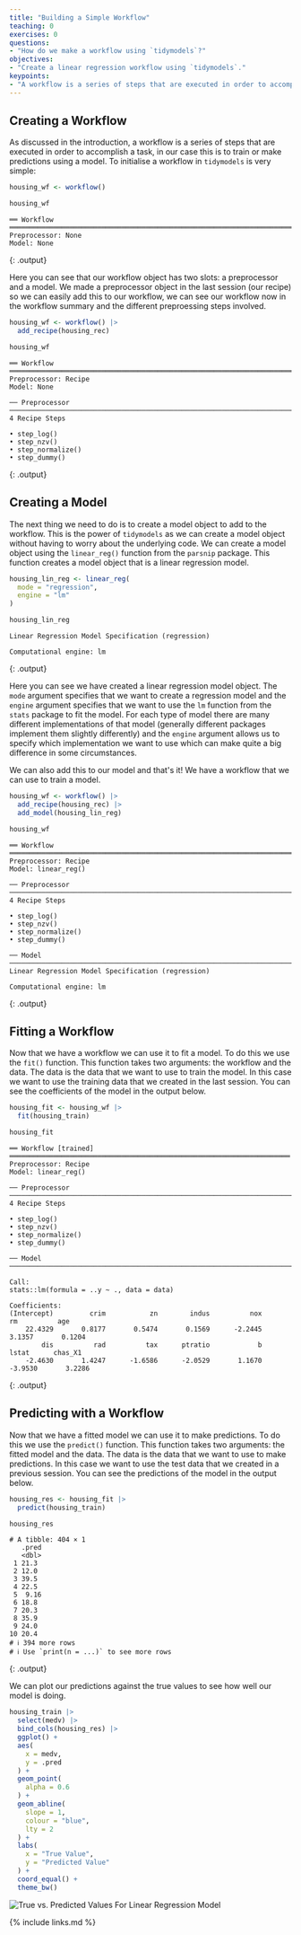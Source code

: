 ```yaml
---
title: "Building a Simple Workflow"
teaching: 0
exercises: 0
questions:
- "How do we make a workflow using `tidymodels`?"
objectives:
- "Create a linear regression workflow using `tidymodels`."
keypoints:
- "A workflow is a series of steps that are executed in order to accomplish a task."
---
```


## Creating a Workflow

As discussed in the introduction, a workflow is a series of steps that are executed in order to accomplish a task, in our case this is to train or make predictions using a model. To initialise a workflow in `tidymodels` is very simple:

```r
housing_wf <- workflow()

housing_wf
```

```
══ Workflow ══════════════════════════════════════════════════════════════════════════════════════════════
Preprocessor: None
Model: None
```
{: .output}

Here you can see that our workflow object has two slots: a preprocessor and a model. We made a preprocessor object in the last session (our recipe) so we can easily add this to our workflow, we can see our workflow now in the workflow summary and the different preproessing steps involved.

```r
housing_wf <- workflow() |> 
  add_recipe(housing_rec)

housing_wf
```

```
══ Workflow ══════════════════════════════════════════════════════════════════════════════════════════════
Preprocessor: Recipe
Model: None

── Preprocessor ──────────────────────────────────────────────────────────────────────────────────────────
4 Recipe Steps

• step_log()
• step_nzv()
• step_normalize()
• step_dummy()
```
{: .output}

## Creating a Model

The next thing we need to do is to create a model object to add to the workflow. This is the power of `tidymodels` as we can create a model object without having to worry about the underlying code. We can create a model object using the `linear_reg()` function from the `parsnip` package. This function creates a model object that is a linear regression model.

```r
housing_lin_reg <- linear_reg(
  mode = "regression",
  engine = "lm"
)

housing_lin_reg
```

```
Linear Regression Model Specification (regression)

Computational engine: lm 
```
{: .output}

Here you can see we have created a linear regression model object. The `mode` argument specifies that we want to create a regression model and the `engine` argument specifies that we want to use the `lm` function from the `stats` package to fit the model. For each type of model there are many different implementations of that model (generally different packages implement them slightly differently) and the `engine` argument allows us to specify which implementation we want to use which can make quite a big difference in some circumstances.

We can also add this to our model and that's it! We have a workflow that we can use to train a model.

```r
housing_wf <- workflow() |> 
  add_recipe(housing_rec) |> 
  add_model(housing_lin_reg)

housing_wf
```

```
══ Workflow ══════════════════════════════════════════════════════════════════════════════════════════════
Preprocessor: Recipe
Model: linear_reg()

── Preprocessor ──────────────────────────────────────────────────────────────────────────────────────────
4 Recipe Steps

• step_log()
• step_nzv()
• step_normalize()
• step_dummy()

── Model ─────────────────────────────────────────────────────────────────────────────────────────────────
Linear Regression Model Specification (regression)

Computational engine: lm 
```
{: .output}

## Fitting a Workflow

Now that we have a workflow we can use it to fit a model. To do this we use the `fit()` function. This function takes two arguments: the workflow and the data. The data is the data that we want to use to train the model. In this case we want to use the training data that we created in the last session. You can see the coefficients of the model in the output below.

```r
housing_fit <- housing_wf |> 
  fit(housing_train)

housing_fit
```

```
══ Workflow [trained] ══════════════════════════════════════════════════════════════════════
Preprocessor: Recipe
Model: linear_reg()

── Preprocessor ────────────────────────────────────────────────────────────────────────────
4 Recipe Steps

• step_log()
• step_nzv()
• step_normalize()
• step_dummy()

── Model ───────────────────────────────────────────────────────────────────────────────────

Call:
stats::lm(formula = ..y ~ ., data = data)

Coefficients:
(Intercept)         crim           zn        indus          nox           rm          age  
    22.4329       0.8177       0.5474       0.1569      -2.2445       3.1357       0.1204  
        dis          rad          tax      ptratio            b        lstat      chas_X1  
    -2.4630       1.4247      -1.6586      -2.0529       1.1670      -3.9530       3.2286 
```
{: .output}

## Predicting with a Workflow

Now that we have a fitted model we can use it to make predictions. To do this we use the `predict()` function. This function takes two arguments: the fitted model and the data. The data is the data that we want to use to make predictions. In this case we want to use the test data that we created in a previous session. You can see the predictions of the model in the output below.

```r
housing_res <- housing_fit |> 
  predict(housing_train)

housing_res
```

```
# A tibble: 404 × 1
   .pred
   <dbl>
 1 21.3 
 2 12.0 
 3 39.5 
 4 22.5 
 5  9.16
 6 18.8 
 7 20.3 
 8 35.9 
 9 24.0 
10 20.4 
# ℹ 394 more rows
# ℹ Use `print(n = ...)` to see more rows
```
{: .output}

We can plot our predictions against the true values to see how well our model is doing.

```r
housing_train |> 
  select(medv) |> 
  bind_cols(housing_res) |> 
  ggplot() +
  aes(
    x = medv,
    y = .pred
  ) +
  geom_point(
    alpha = 0.6
  ) +
  geom_abline(
    slope = 1,
    colour = "blue",
    lty = 2
  ) +
  labs(
    x = "True Value",
    y = "Predicted Value"
  ) +
  coord_equal() +
  theme_bw()
```

![True vs. Predicted Values For Linear Regression Model](../fig/true-vs-pred-lin-reg.png)

{% include links.md %}

